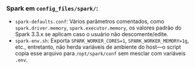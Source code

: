 ### **Spark em `config_files/spark/`:**

  * `spark-defaults.conf`: Vários parâmetros comentados, como `spark.driver.memory`, `spark.executor.memory`, os valores padrão do Spark 3.3.x se aplicam caso o usuário não descomente/edite.
  * `spark-env.sh`: Exporta `SPARK_WORKER_CORES=1`, `SPARK_WORKER_MEMORY=1g`, etc., entretanto, não herda variáveis de ambiente do host—o script copia esse arquivo para `/opt/spark/conf` sem mesclar com variáveis `.env`.